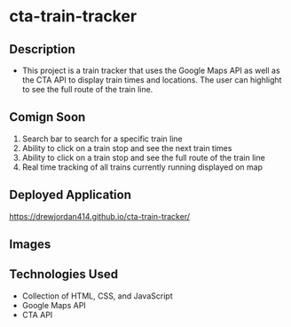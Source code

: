 # cta-train-tracker

## Description
- This project is a train tracker that uses the Google Maps API as well as the CTA API to display train times and locations. The user can highlight to see the full route of the train line.

## Comign Soon
1. Search bar to search for a specific train line
2. Ability to click on a train stop and see the next train times
3. Ability to click on a train stop and see the full route of the train line
4. Real time tracking of all trains currently running displayed on map 

## Deployed Application 
https://drewjordan414.github.io/cta-train-tracker/

## Images


## Technologies Used
- Collection of HTML, CSS, and JavaScript
- Google Maps API
- CTA API